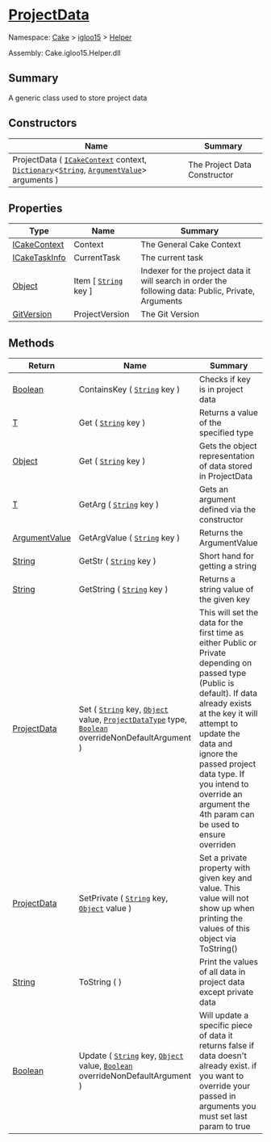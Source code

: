 # [ProjectData](./ProjectData.md)

Namespace: [Cake]() > [igloo15]() > [Helper](./README.md)

Assembly: Cake.igloo15.Helper.dll

## Summary
A generic class used to store project data

## Constructors

| Name | Summary | 
| --- | --- | 
| ProjectData ( [`ICakeContext`](./ProjectData.md) context, [`Dictionary`](https://docs.microsoft.com/en-us/dotnet/api/System.Collections.Generic.Dictionary-2)\<[`String`](https://docs.microsoft.com/en-us/dotnet/api/System.String), [`ArgumentValue`](./ArgumentValue.md)> arguments ) | The Project Data Constructor | 


## Properties

| Type | Name | Summary | 
| --- | --- | --- | 
| [ICakeContext](./ProjectData.md) | Context | The General Cake Context | 
| [ICakeTaskInfo](./ProjectData.md) | CurrentTask | The current task | 
| [Object](https://docs.microsoft.com/en-us/dotnet/api/System.Object) | Item [ [`String`](https://docs.microsoft.com/en-us/dotnet/api/System.String) key ] | Indexer for the project data it will search in order the following data: Public, Private, Arguments | 
| [GitVersion](./ProjectData.md) | ProjectVersion | The Git Version | 


## Methods

| Return | Name | Summary | 
| --- | --- | --- | 
| [Boolean](https://docs.microsoft.com/en-us/dotnet/api/System.Boolean) | ContainsKey ( [`String`](https://docs.microsoft.com/en-us/dotnet/api/System.String) key ) | Checks if key is in project data | 
| [T](./ProjectData.md) | Get ( [`String`](https://docs.microsoft.com/en-us/dotnet/api/System.String) key ) | Returns a value of the specified type | 
| [Object](https://docs.microsoft.com/en-us/dotnet/api/System.Object) | Get ( [`String`](https://docs.microsoft.com/en-us/dotnet/api/System.String) key ) | Gets the object representation of data stored in ProjectData | 
| [T](./ProjectData.md) | GetArg ( [`String`](https://docs.microsoft.com/en-us/dotnet/api/System.String) key ) | Gets an argument defined via the constructor | 
| [ArgumentValue](./ArgumentValue.md) | GetArgValue ( [`String`](https://docs.microsoft.com/en-us/dotnet/api/System.String) key ) | Returns the ArgumentValue | 
| [String](https://docs.microsoft.com/en-us/dotnet/api/System.String) | GetStr ( [`String`](https://docs.microsoft.com/en-us/dotnet/api/System.String) key ) | Short hand for getting a string | 
| [String](https://docs.microsoft.com/en-us/dotnet/api/System.String) | GetString ( [`String`](https://docs.microsoft.com/en-us/dotnet/api/System.String) key ) | Returns a string value of the given key | 
| [ProjectData](./ProjectData.md) | Set ( [`String`](https://docs.microsoft.com/en-us/dotnet/api/System.String) key, [`Object`](https://docs.microsoft.com/en-us/dotnet/api/System.Object) value, [`ProjectDataType`](./ProjectDataType.md) type, [`Boolean`](https://docs.microsoft.com/en-us/dotnet/api/System.Boolean) overrideNonDefaultArgument ) | This will set the data for the first time as either Public or Private depending on passed type (Public is default). If data already exists at the key it will attempt to update the data and ignore the passed project data type. If you intend to override an argument the 4th param can be used to ensure overriden | 
| [ProjectData](./ProjectData.md) | SetPrivate ( [`String`](https://docs.microsoft.com/en-us/dotnet/api/System.String) key, [`Object`](https://docs.microsoft.com/en-us/dotnet/api/System.Object) value ) | Set a private property with given key and value. This value will not show up when printing the values of this object via ToString() | 
| [String](https://docs.microsoft.com/en-us/dotnet/api/System.String) | ToString (  ) | Print the values of all data in project data except private data | 
| [Boolean](https://docs.microsoft.com/en-us/dotnet/api/System.Boolean) | Update ( [`String`](https://docs.microsoft.com/en-us/dotnet/api/System.String) key, [`Object`](https://docs.microsoft.com/en-us/dotnet/api/System.Object) value, [`Boolean`](https://docs.microsoft.com/en-us/dotnet/api/System.Boolean) overrideNonDefaultArgument ) | Will update a specific piece of data it returns false if data doesn't already exist. if you want to override your passed in arguments you must set last param to true | 


